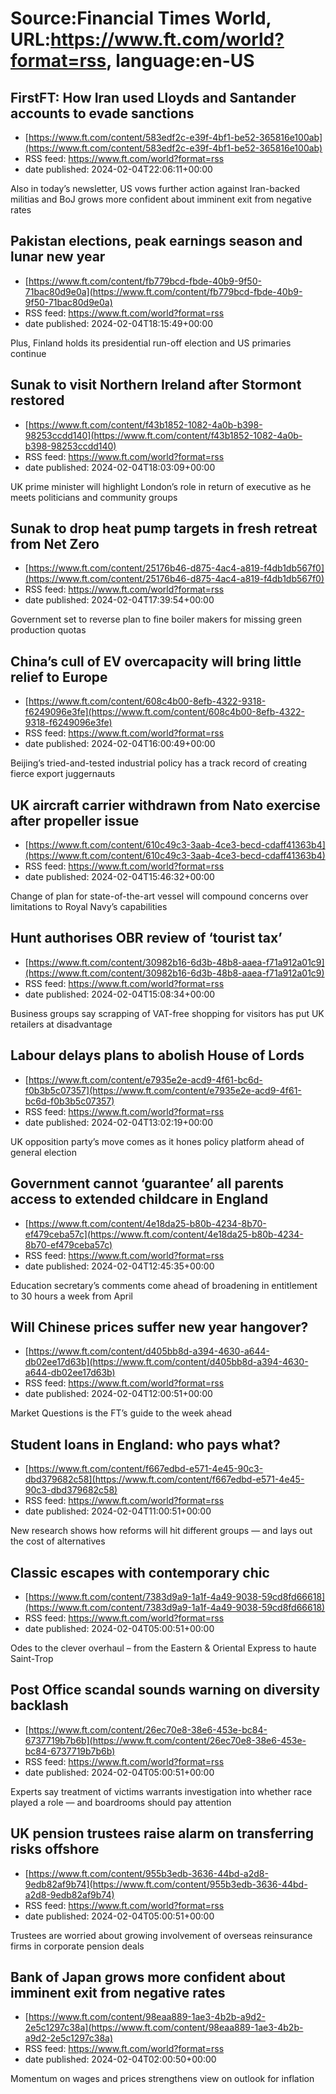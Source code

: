 # Source:Financial Times World, URL:https://www.ft.com/world?format=rss, language:en-US

## FirstFT: How Iran used Lloyds and Santander accounts to evade sanctions
 - [https://www.ft.com/content/583edf2c-e39f-4bf1-be52-365816e100ab](https://www.ft.com/content/583edf2c-e39f-4bf1-be52-365816e100ab)
 - RSS feed: https://www.ft.com/world?format=rss
 - date published: 2024-02-04T22:06:11+00:00

Also in today’s newsletter, US vows further action against Iran-backed militias and BoJ grows more confident about imminent exit from negative rates

## Pakistan elections, peak earnings season and lunar new year
 - [https://www.ft.com/content/fb779bcd-fbde-40b9-9f50-71bac80d9e0a](https://www.ft.com/content/fb779bcd-fbde-40b9-9f50-71bac80d9e0a)
 - RSS feed: https://www.ft.com/world?format=rss
 - date published: 2024-02-04T18:15:49+00:00

Plus, Finland holds its presidential run-off election and US primaries continue

## Sunak to visit Northern Ireland after Stormont restored
 - [https://www.ft.com/content/f43b1852-1082-4a0b-b398-98253ccdd140](https://www.ft.com/content/f43b1852-1082-4a0b-b398-98253ccdd140)
 - RSS feed: https://www.ft.com/world?format=rss
 - date published: 2024-02-04T18:03:09+00:00

UK prime minister will highlight London’s role in return of executive as he meets politicians and community groups

## Sunak to drop heat pump targets in fresh retreat from Net Zero
 - [https://www.ft.com/content/25176b46-d875-4ac4-a819-f4db1db567f0](https://www.ft.com/content/25176b46-d875-4ac4-a819-f4db1db567f0)
 - RSS feed: https://www.ft.com/world?format=rss
 - date published: 2024-02-04T17:39:54+00:00

Government set to reverse plan to fine boiler makers for missing green production quotas

## China’s cull of EV overcapacity will bring little relief to Europe
 - [https://www.ft.com/content/608c4b00-8efb-4322-9318-f6249096e3fe](https://www.ft.com/content/608c4b00-8efb-4322-9318-f6249096e3fe)
 - RSS feed: https://www.ft.com/world?format=rss
 - date published: 2024-02-04T16:00:49+00:00

Beijing’s tried-and-tested industrial policy has a track record of creating fierce export juggernauts

## UK aircraft carrier withdrawn from Nato exercise after propeller issue
 - [https://www.ft.com/content/610c49c3-3aab-4ce3-becd-cdaff41363b4](https://www.ft.com/content/610c49c3-3aab-4ce3-becd-cdaff41363b4)
 - RSS feed: https://www.ft.com/world?format=rss
 - date published: 2024-02-04T15:46:32+00:00

Change of plan for state-of-the-art vessel will compound concerns over limitations to Royal Navy’s capabilities

## Hunt authorises OBR review of ‘tourist tax’
 - [https://www.ft.com/content/30982b16-6d3b-48b8-aaea-f71a912a01c9](https://www.ft.com/content/30982b16-6d3b-48b8-aaea-f71a912a01c9)
 - RSS feed: https://www.ft.com/world?format=rss
 - date published: 2024-02-04T15:08:34+00:00

Business groups say scrapping of VAT-free shopping for visitors has put UK retailers at disadvantage

## Labour delays plans to abolish House of Lords
 - [https://www.ft.com/content/e7935e2e-acd9-4f61-bc6d-f0b3b5c07357](https://www.ft.com/content/e7935e2e-acd9-4f61-bc6d-f0b3b5c07357)
 - RSS feed: https://www.ft.com/world?format=rss
 - date published: 2024-02-04T13:02:19+00:00

UK opposition party’s move comes as it hones policy platform ahead of general election

## Government cannot ‘guarantee’ all parents access to extended childcare in England
 - [https://www.ft.com/content/4e18da25-b80b-4234-8b70-ef479ceba57c](https://www.ft.com/content/4e18da25-b80b-4234-8b70-ef479ceba57c)
 - RSS feed: https://www.ft.com/world?format=rss
 - date published: 2024-02-04T12:45:35+00:00

Education secretary’s comments come ahead of broadening in entitlement to 30 hours a week from April

## Will Chinese prices suffer new year hangover?
 - [https://www.ft.com/content/d405bb8d-a394-4630-a644-db02ee17d63b](https://www.ft.com/content/d405bb8d-a394-4630-a644-db02ee17d63b)
 - RSS feed: https://www.ft.com/world?format=rss
 - date published: 2024-02-04T12:00:51+00:00

Market Questions is the FT’s guide to the week ahead

## Student loans in England: who pays what?
 - [https://www.ft.com/content/f667edbd-e571-4e45-90c3-dbd379682c58](https://www.ft.com/content/f667edbd-e571-4e45-90c3-dbd379682c58)
 - RSS feed: https://www.ft.com/world?format=rss
 - date published: 2024-02-04T11:00:51+00:00

New research shows how reforms will hit different groups — and lays out the cost of alternatives

## Classic escapes with contemporary chic
 - [https://www.ft.com/content/7383d9a9-1a1f-4a49-9038-59cd8fd66618](https://www.ft.com/content/7383d9a9-1a1f-4a49-9038-59cd8fd66618)
 - RSS feed: https://www.ft.com/world?format=rss
 - date published: 2024-02-04T05:00:51+00:00

Odes to the clever overhaul – from the Eastern & Oriental Express to haute Saint-Trop

## Post Office scandal sounds warning on diversity backlash
 - [https://www.ft.com/content/26ec70e8-38e6-453e-bc84-6737719b7b6b](https://www.ft.com/content/26ec70e8-38e6-453e-bc84-6737719b7b6b)
 - RSS feed: https://www.ft.com/world?format=rss
 - date published: 2024-02-04T05:00:51+00:00

Experts say treatment of victims warrants investigation into whether race played a role — and boardrooms should pay attention

## UK pension trustees raise alarm on transferring risks offshore
 - [https://www.ft.com/content/955b3edb-3636-44bd-a2d8-9edb82af9b74](https://www.ft.com/content/955b3edb-3636-44bd-a2d8-9edb82af9b74)
 - RSS feed: https://www.ft.com/world?format=rss
 - date published: 2024-02-04T05:00:51+00:00

Trustees are worried about growing involvement of overseas reinsurance firms in corporate pension deals

## Bank of Japan grows more confident about imminent exit from negative rates
 - [https://www.ft.com/content/98eaa889-1ae3-4b2b-a9d2-2e5c1297c38a](https://www.ft.com/content/98eaa889-1ae3-4b2b-a9d2-2e5c1297c38a)
 - RSS feed: https://www.ft.com/world?format=rss
 - date published: 2024-02-04T02:00:50+00:00

Momentum on wages and prices strengthens view on outlook for inflation

